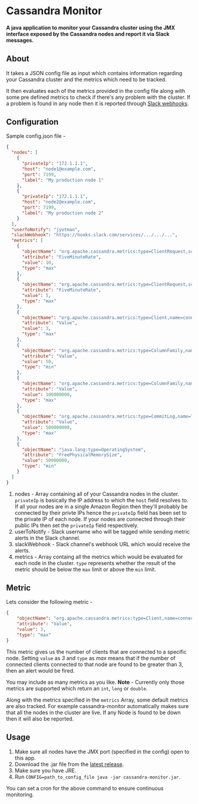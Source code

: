 # Cassandra Monitor

#### A java application to monitor your Cassandra cluster using the JMX interface exposed by the Cassandra nodes and report it via Slack messages.


## About

It takes a JSON config file as input which contains information regarding your Cassandra cluster and the metrics which need to be tracked.

It then evaluates each of the metrics provided in the config file along with some pre defined metrics to check if there's any problem with the cluster. If a problem is found in any node then it is reported through [Slack webhooks](https://api.slack.com/incoming-webhooks).

## Configuration

Sample config.json file - 

```json
{
  "nodes": [
    {
      "privateIp": "172.1.1.1",
      "host": "node1@example.com",
      "port": 7199,
      "label": "My production node 1"
    },
    {
      "privateIp": "172.1.1.1",
      "host": "node2@example.com",
      "port": 7199,
      "label": "My production node 2"
    }
  ],
  "userToNotify": "jyotman",
  "slackWebhook": "https://hooks.slack.com/services/.../.../...",
  "metrics": [
    {
      "objectName": "org.apache.cassandra.metrics:type=ClientRequest,scope=Read,name=Latency",
      "attribute": "FiveMinuteRate",
      "value": 10,
      "type": "max"
    },
    {
      "objectName": "org.apache.cassandra.metrics:type=ClientRequest,scope=Write,name=Latency",
      "attribute": "FiveMinuteRate",
      "value": 5,
      "type": "max"
    },
    {
      "objectName": "org.apache.cassandra.metrics:type=Client,name=connectedNativeClients",
      "attribute": "Value",
      "value": 3,
      "type": "max"
    },
    {
      "objectName": "org.apache.cassandra.metrics:type=ColumnFamily,name=PercentRepaired",
      "attribute": "Value",
      "value": 50,
      "type": "min"
    },
    {
      "objectName": "org.apache.cassandra.metrics:type=ColumnFamily,name=TotalDiskSpaceUsed",
      "attribute": "Value",
      "value": 100000000,
      "type": "max"
    },
    {
      "objectName": "org.apache.cassandra.metrics:type=CommitLog,name=TotalCommitLogSize",
      "attribute": "Value",
      "value": 500000000,
      "type": "max"
    },
    {
      "objectName": "java.lang:type=OperatingSystem",
      "attribute": "FreePhysicalMemorySize",
      "value": 50000000,
      "type": "min"
    }
  ]
}
```

1. nodes - Array containing all of your Cassandra nodes in the cluster. `privateIp` is basically the IP address to which the `host` field resolves to. If all your nodes are in a single Amazon Region then they'll probably be connected by their privte IPs hence the `privateIp` field has been set to the private IP of each node. If your nodes are connected through their public IPs then set the `privateIp` field respectively.
2. userToNotify - Slack username who will be tagged while sending metric alerts in the Slack channel.
3. slackWebhook - Slack channel's webhook URL which would receive the alerts.
4. metrics - Array containg all the metrics which would be evaluated for each node in the cluster. `type` represents whether the result of the metric should be below the `max` limit or above the `min` limit.

## Metric
Lets consider the following metric - 
```json
{
    "objectName": "org.apache.cassandra.metrics:type=Client,name=connectedNativeClients",
    "attribute": "Value",
    "value": 3,
    "type": "max"
}
```
This metric gives us the number of clients that are connected to a specific node. Setting `value` as *3* and `type` as *max* means that if the number of connected clients connected to that node are found to be greater than 3, then an alert would be fired.

You may include as many metrics as you like.
**Note** - Currently only those metrics are supported which return an `int`, `long` or `double`.

Along with the metrics specified in the `metrics` Array, some default metrics are also tracked. For example cassandra-monitor automatically makes sure that all the nodes in the cluster are live. If any Node is found to be down then it will also be reported.

## Usage
1. Make sure all nodes have the JMX port (specified in the config) open to this app.
2. Download the .jar file from the [latest release](https://github.com/jyotman/cassandra-monitor/releases).
3. Make sure you have JRE.
4. Run `CONFIG=path_to_config_file java -jar cassandra-monitor.jar`.

You can set a cron for the above command to ensure continuous monitoring.